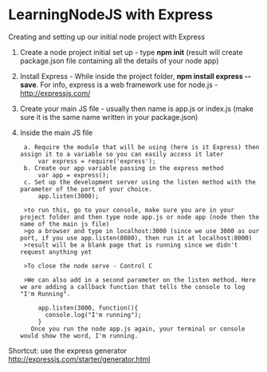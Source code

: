 # LearningNodeJS with Express

Creating and setting up our initial node project with Express

1. Create a node project initial set up - type **npm init** (result will create package.json file containing all the details of your node app)
2. Install Express - While inside the project folder, **npm install express --save**. For info, express is a web framework use for node.js - http://expressjs.com/
3. Create your main JS file - usually then name is app.js or index.js (make sure it is the same name written in your package.json)
4. Inside the main JS file
	
		a. Require the module that will be using (here is it Express) then assign it to a variable so you can easily access it later
			var express = require('express');
		b. Create our app variable passing in the express method
			var app = express();
		c. Set up the development server using the listen method with the parameter of the port of your choice.
			app.listen(3000);

		>to run this, go to your console, make sure you are in your project folder and then type node app.js or node app (node then the name of the main js file)
		>go a browser and type in localhost:3000 (since we use 3000 as our port, if you use app.listen(8080), then run it at localhost:8000)
		>result will be a blank page that is running since we didn't request anything yet

		>To close the node serve - Control C

		>We can also add in a second parameter on the listen method. Here we are adding a callback function that tells the console to log "I'm Running".
		
			app.listen(3000, function(){
		  	  console.log("I'm running");
			}
		  Once you run the node app.js again, your terminal or console would show the word, I'm running.

Shortcut: use the express generator
http://expressjs.com/starter/generator.html
